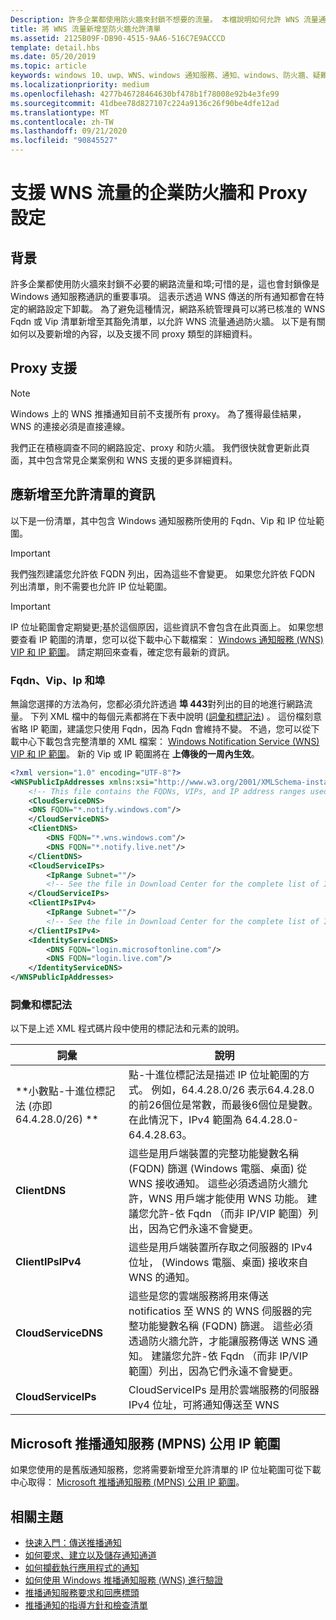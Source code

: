 ```yaml
---
Description: 許多企業都使用防火牆來封鎖不想要的流量。 本檔說明如何允許 WNS 流量通過防火牆。
title: 將 WNS 流量新增至防火牆允許清單
ms.assetid: 2125B09F-DB90-4515-9AA6-516C7E9ACCCD
template: detail.hbs
ms.date: 05/20/2019
ms.topic: article
keywords: windows 10、uwp、WNS、windows 通知服務、通知、windows、防火牆、疑難排解、IP、流量、企業、網路、IPv4、VIP、FQDN、公用 IP 位址
ms.localizationpriority: medium
ms.openlocfilehash: 4277b46728464630bf478b1f78008e92b4e3fe99
ms.sourcegitcommit: 41dbee78d827107c224a9136c26f90be4dfe12ad
ms.translationtype: MT
ms.contentlocale: zh-TW
ms.lasthandoff: 09/21/2020
ms.locfileid: "90845527"
---
```

# <a name="enterprise-firewall-and-proxy-configurations-to-support-wns-traffic"></a>支援 WNS 流量的企業防火牆和 Proxy 設定

## <a name="background"></a>背景
許多企業都使用防火牆來封鎖不必要的網路流量和埠;可惜的是，這也會封鎖像是 Windows 通知服務通訊的重要事項。 這表示透過 WNS 傳送的所有通知都會在特定的網路設定下卸載。 為了避免這種情況，網路系統管理員可以將已核准的 WNS Fqdn 或 Vip 清單新增至其豁免清單，以允許 WNS 流量通過防火牆。 以下是有關如何以及要新增的內容，以及支援不同 proxy 類型的詳細資料。

## <a name="proxy-support"></a>Proxy 支援

> [!Note]
> Windows 上的 WNS 推播通知目前不支援所有 proxy。 為了獲得最佳結果，WNS 的連接必須是直接連線。

我們正在積極調查不同的網路設定、proxy 和防火牆。 我們很快就會更新此頁面，其中包含常見企業案例和 WNS 支援的更多詳細資料。


## <a name="what-information-should-be-added-to-the-allowlist"></a>應新增至允許清單的資訊
以下是一份清單，其中包含 Windows 通知服務所使用的 Fqdn、Vip 和 IP 位址範圍。 

> [!IMPORTANT]
> 我們強烈建議您允許依 FQDN 列出，因為這些不會變更。 如果您允許依 FQDN 列出清單，則不需要也允許 IP 位址範圍。

> [!IMPORTANT]
> IP 位址範圍會定期變更;基於這個原因，這些資訊不會包含在此頁面上。 如果您想要查看 IP 範圍的清單，您可以從下載中心下載檔案： [Windows 通知服務 (WNS) VIP 和 IP 範圍](https://www.microsoft.com/download/details.aspx?id=44238)。 請定期回來查看，確定您有最新的資訊。 


### <a name="fqdns-vips-ips-and-ports"></a>Fqdn、Vip、Ip 和埠
無論您選擇的方法為何，您都必須允許透過 **埠 443**對列出的目的地進行網路流量。 下列 XML 檔中的每個元素都將在下表中說明 ([詞彙和標記法](#terms-and-notations)) 。 這份檔刻意省略 IP 範圍，建議您只使用 Fqdn，因為 Fqdn 會維持不變。 不過，您可以從下載中心下載包含完整清單的 XML 檔案： [Windows Notification Service (WNS) VIP 和 IP 範圍](https://www.microsoft.com/download/details.aspx?id=44238)。 新的 Vip 或 IP 範圍將在 **上傳後的一周內生效**。

```XML
<?xml version="1.0" encoding="UTF-8"?>
<WNSPublicIpAddresses xmlns:xsi="http://www.w3.org/2001/XMLSchema-instance" xmlns:xsd="http://www.w3.org/2001/XMLSchema">
    <!-- This file contains the FQDNs, VIPs, and IP address ranges used by the Windows Notification Service. A new text file will be uploaded every time a new VIP or IP range is released in production.  Please copy the below information and perform the necessary changes on your site. Endpoints in CloudService nodes are used for cloud services to send notifications to WNS. Endpoints in Client nodes are used by devices to receive notifications from WNS. --> 
    <CloudServiceDNS>
    <DNS FQDN="*.notify.windows.com"/>
    </CloudServiceDNS>
    <ClientDNS>
        <DNS FQDN="*.wns.windows.com"/>
        <DNS FQDN="*.notify.live.net"/>
    </ClientDNS>
    <CloudServiceIPs>
        <IpRange Subnet=""/>
        <!-- See the file in Download Center for the complete list of IP ranges -->
    </CloudServiceIPs>
    <ClientIPsIPv4>
        <IpRange Subnet=""/>
        <!-- See the file in Download Center for the complete list of IP ranges -->
    </ClientIPsIPv4>
    <IdentityServiceDNS>
        <DNS FQDN="login.microsoftonline.com"/>
        <DNS FQDN="login.live.com"/>
    </IdentityServiceDNS>
</WNSPublicIpAddresses>

```

### <a name="terms-and-notations"></a>詞彙和標記法
以下是上述 XML 程式碼片段中使用的標記法和元素的說明。

| 詞彙 | 說明 |
|---|---|
| **小數點-十進位標記法 (亦即 64.4.28.0/26) ** | 點-十進位標記法是描述 IP 位址範圍的方式。 例如，64.4.28.0/26 表示64.4.28.0 的前26個位是常數，而最後6個位是變數。  在此情況下，IPv4 範圍為 64.4.28.0-64.4.28.63。 |
| **ClientDNS** | 這些是用戶端裝置的完整功能變數名稱 (FQDN) 篩選 (Windows 電腦、桌面) 從 WNS 接收通知。 這些必須透過防火牆允許，WNS 用戶端才能使用 WNS 功能。  建議您允許-依 Fqdn （而非 IP/VIP 範圍）列出，因為它們永遠不會變更。 |
| **ClientIPsIPv4** | 這些是用戶端裝置所存取之伺服器的 IPv4 位址， (Windows 電腦、桌面) 接收來自 WNS 的通知。 |
| **CloudServiceDNS** | 這些是您的雲端服務將用來傳送 notificatios 至 WNS 的 WNS 伺服器的完整功能變數名稱 (FQDN) 篩選。 這些必須透過防火牆允許，才能讓服務傳送 WNS 通知。  建議您允許-依 Fqdn （而非 IP/VIP 範圍）列出，因為它們永遠不會變更。|
| **CloudServiceIPs** | CloudServiceIPs 是用於雲端服務的伺服器 IPv4 位址，可將通知傳送至 WNS  |


## <a name="microsoft-push-notifications-service-mpns-public-ip-ranges"></a>Microsoft 推播通知服務 (MPNS) 公用 IP 範圍
如果您使用的是舊版通知服務，您將需要新增至允許清單的 IP 位址範圍可從下載中心取得： [Microsoft 推播通知服務 (MPNS) 公用 IP 範圍](https://www.microsoft.com/download/details.aspx?id=44535)。


## <a name="related-topics"></a>相關主題

* [快速入門：傳送推播通知](/previous-versions/windows/apps/hh868252(v=win.10))
* [如何要求、建立以及儲存通知通道](/previous-versions/windows/apps/hh465412(v=win.10))
* [如何攔截執行應用程式的通知](/previous-versions/windows/apps/jj709907(v=win.10))
* [如何使用 Windows 推播通知服務 (WNS) 進行驗證](/previous-versions/windows/apps/hh465407(v=win.10))
* [推播通知服務要求和回應標頭](/previous-versions/windows/apps/hh465435(v=win.10))
* [推播通知的指導方針和檢查清單](./windows-push-notification-services--wns--overview.md)
 
